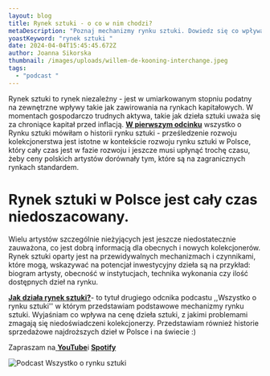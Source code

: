 ```yaml
---
layout: blog
title: Rynek sztuki - o co w nim chodzi?
metaDescription: "Poznaj mechanizmy rynku sztuki. Dowiedz się co wpływa na cenę dzieła sztuki. "
yoastKeyword: "rynek sztuki "
date: 2024-04-04T15:45:45.672Z
author: Joanna Sikorska
thumbnail: /images/uploads/willem-de-kooning-interchange.jpeg
tags:
  - "podcast "
---
```

Rynek sztuki to rynek niezależny - jest w umiarkowanym stopniu podatny na zewnętrzne wpływy takie jak zawirowania na rynkach kapitałowych. W momentach gospodarczo trudnych aktywa, takie jak dzieła sztuki uważa się za chroniące kapitał przed inflacją. **[W pierwszym odcinku](https://www.youtube.com/watch?v=cf3h1DqMFR0&t=10s)** wszystko o Rynku sztuki mówiłam o historii rynku sztuki - prześledzenie rozwoju kolekcjonerstwa jest istotne w kontekście rozwoju rynku sztuki w Polsce, który cały czas jest w fazie rozwoju i jeszcze musi upłynąć trochę czasu, żeby ceny polskich artystów dorównały tym, które są na zagranicznych rynkach standardem. 

# Rynek sztuki w Polsce jest cały czas niedoszacowany.

Wielu artystów szczególnie nieżyjących jest jeszcze niedostatecznie zauważona, co jest dobrą informacją dla obecnych i nowych kolekcjonerów. Rynek sztuki oparty jest na przewidywalnych mechanizmach i czynnikami, które mogą, wskazywać na potencjał inwestycyjny dzieła są na przykład: biogram artysty, obecność w instytucjach, technika wykonania czy ilość dostępnych dzieł na rynku. 

**[Jak działa rynek sztuki?](https://www.youtube.com/watch?v=qL6bTFaE8HQ)**- to tytuł drugiego odcnika podcastu ,,Wszystko o rynku sztuki'' w którym przedstawiam podstawowe mechanizmy rynku sztuki. Wyjaśniam co wpływa na cenę dzieła sztuki, z jakimi problemami zmagają się niedoświadczeni kolekcjonerzy. Przedstawiam również historie sprzedażowe najdroższych dzieł w Polsce i na świecie :)

Zapraszam na[ **YouTube**](https://www.youtube.com/@joanna.sikorska)i **[Spotify ](https://open.spotify.com/show/4NPiBzksWYu3mGoUKxvufn)**

![](/images/uploads/grey-bright-orange-black-clean-cutout-news-and-politics-podcast-cover.jpg "Podcast Wszystko o rynku sztuki ")